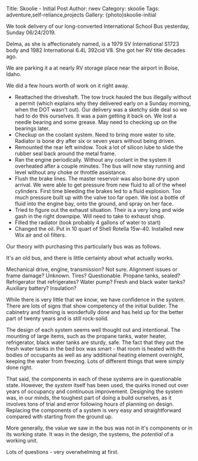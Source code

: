 Title: Skoolie - Initial Post
Author: rwev
Category: skoolie
Tags: adventure,self-reliance,projects
Gallery: {photo}skoolie-initial

We took delivery of our long-converted International School Bus yesterday, Sunday 06/24/2019.

Delma, as she is affectionately named, is
a 1979 SV International S1723 body and 1982 International 6.4L 392cid V8. She got her RV title decades ago.

We are parking it a at nearly RV storage place 
near the airport in Boise, Idaho.

We did a few hours worth of work on it right away.

- Reattached the driveshaft. The tow truck hauled the bus illegally without
a permit (which explains why they delivered early on a Sunday morning, when the
DOT wasn't out). Our delivery was a sketchy side deal so we had to do this ourselves.
It was a pain getting it back on. We lost a needle bearing and some grease. May
need to checking up on the bearings later.
- Checkup on the coolant system. Need to bring more water to site. Radiator is
bone dry after six or seven years without being driven.
- Remounted the rear left window. Took a lot of silicon lube to slide the rubber
seal back around the metal frame.
- Ran the engine periodically. Without any coolant in the system it overheated
after a couple minutes. The bus will now stay running and level without any choke or
throttle assistance.
- Flush the brake lines. The master reservoir was also bone dry upon arrival. We
were able to get pressure from new fluid to all of the wheel cylinders. First time bleeding the brakes led to a fluid explosion. Too much pressure built
up with the valve too far open. We lost a bottle of fluid into the engine bay,
onto the ground, and spray on her face.
- Tried to figure out the exhaust situation. Their is a very long and wide gash
in the right downpipe. Will need to take to exhaust shop.
- Filled the radiator (took probably 4 gallons of water to start) 
- Changed the oil. Put in 10 quart of Shell Rotella 15w-40. Installed new Wix air and oil filters.

Our theory with purchasing this particularly bus was as follows. 

It's an old bus, and there is little certainty about what actually works. 

Mechanical drive, engine, transmission? Not sure. Alignment issues or frame damage? Unknown. Tires? Questionable. Propane tanks, sealed? Refrigerator that refrigerates? Water pump? Fresh and black water tanks? Auxiliary battery? Insulation? 

While there is very little that we _know_, we have confidence in the _system_. There are lots of signs that show competency of the initial builder. The cabinetry and framing is wonderfully done and has held up for the better part of twenty years and is still rock-solid. 

The design of each system seems well thought out and intentional. The mounting of large items, such as the propane tanks, water heater, refrigerator, black water tanks are sturdy, safe. The fact that they put the fresh water tanks in the bed box was smart - that room is heated with the bodies of occupants as well as any additional heating element overnight, keeping the water from freezing. Lots of different things that were simply done right. 

That said, the components in each of these systems are in questionable state. However, the _system_ itself has been used, the quirks ironed out over years of occupancy and continuous improvement. Designing the system was, in our minds, the toughest part of doing a build ourselves, as it involves tons of trial and error following hours of planning on design. Replacing the components of a system is very easy and straightforward compared with starting from the ground up. 

More generally, the value we saw in the bus was not in it's components or in its working state. It was in the design, the systems, the _potential_ of a working unit.

Lots of questions - very overwhelming at first. 


